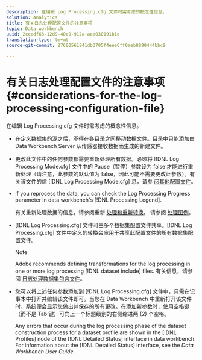 ```yaml
---
description: 在编辑 Log Processing.cfg 文件时需考虑的概念性信息。
solution: Analytics
title: 有关日志处理配置文件的注意事项
topic: Data workbench
uuid: 2ccedf63-12d9-40e9-912a-aee030191b1e
translation-type: tm+mt
source-git-commit: 27600561841db3705f4eee6ff0aeb8890444bbc9

---
```



# 有关日志处理配置文件的注意事项{#considerations-for-the-log-processing-configuration-file}

在编辑 Log Processing.cfg 文件时需考虑的概念性信息。

* 在定义数据集的源之后，不得在各目录之间移动数据文件。目录中只能添加由 Data Workbench Server 从传感器接收数据而生成的新建文件。
* 更改此文件中的任何参数都需要重新处理所有数据。必须将 [!DNL Log Processing Mode.cfg] 文件中的 Pause（暂停）参数设为 false 才能进行重新处理（请注意，此参数的默认值为 false，因此可能不需要更改此参数）。有关该文件的信 [!DNL Log Processing Mode.cfg] 息，请参 [阅其他配置文件](../../../home/c-dataset-const-proc/c-add-config-files/c-add-config-files.md#concept-1afef4f88f1e467ab4326875fd1d3004)。

* If you reprocess the data, you can check the Log Processing Progress parameter in data workbench&#39;s [!DNL Processing Legend].

   有关重新处理数据的信息，请参阅重新 [处理和重新转换](../../../home/c-dataset-const-proc/c-reproc-retrans/c-unst-reproc-retrans.md)。 请参阅 [处理图例](../../../home/c-get-started/c-admin-intrf/c-pro-lgd.md#concept-233e27c9c84c426f8c178a27cc7ff828)。

* [!DNL Log Processing.cfg] 文件可由多个数据集配置文件共享。[!DNL Log Processing.cfg] 文件中定义的转换会应用于共享此配置文件的所有数据集配置文件。

   >[!NOTE]
   >
   >Adobe recommends defining transformations for the log processing in one or more log processing [!DNL dataset include] files. 有关信息，请参阅 [日志处理数据集包含文件](../../../home/c-dataset-const-proc/c-dataset-inc-files/c-types-dataset-inc-files/c-log-proc-dataset-inc-files/c-log-proc-dataset-inc-files.md#concept-999475a22519432e98844622ca95b6ab)。

* 您可以将上述任何参数添加到 [!DNL Log Processing.cfg] 文件中，只需在记事本中打开并编辑该文件即可。当您在 Data Workbench 中重新打开该文件时，系统便会显示您做出并保存的所有更改。在添加新参数时，使用空格键（而不是 Tab 键）可向上一个标题级别的右侧缩进两 (2) 个空格。

   Any errors that occur during the log processing phase of the dataset construction process for a dataset profile are shown in the [!DNL Profiles] node of the [!DNL Detailed Status] interface in data workbench. For information about the [!DNL Detailed Status] interface, see the *Data Workbench User Guide*.

